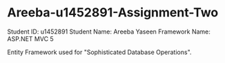 # Areeba-u1452891-Assignment-Two

Student ID: u1452891
Student Name: Areeba Yaseen
Framework Name: ASP.NET MVC 5 

Entity Framework used for "Sophisticated Database Operations".
